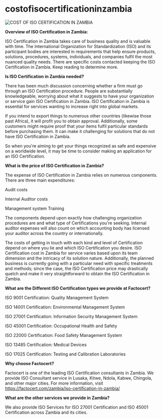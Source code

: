# costofisocertificationinzambia

![COST OF ISO CERTIFICATION IN ZAMBIA](https://user-images.githubusercontent.com/89084770/162737532-93ade502-5173-420c-99a5-7402920ae880.png)

**Overview of ISO Certification in Zambia:**

ISO Certification in Zambia takes care of business quality and is valuable with time. The International Organization for Standardization (ISO) and its participant bodies are interested in requirements that help ensure products, solutions, procedures, systems, individuals, and companies fulfil the most nuanced quality needs. There are specific costs contacted keeping the ISO Certification in Zambia. Keep reading to determine more.

**Is ISO Certification in Zambia needed?**

There has been much discussion concerning whether a firm must go through an ISO Certification procedure. People are substantially knowledgeable, worrying about what it suggests to have your organization or service gain ISO Certification in Zambia. ISO Certification in Zambia is essential for services wanting to increase right into global markets.

If you intend to export things to numerous other countries (likewise those past Africa), it will profit you to obtain approval. Additionally, some customers might require proof that your items fulfil particular standards before purchasing them. It can make it challenging for solutions that do not have ISO Certification in Zambia.

So when you're aiming to get your things recognized as safe and expensive on a worldwide level, it may be time to consider making an application for an ISO Certification.

**What is the price of ISO Certification in Zambia?**

The expense of ISO Certification in Zambia relies on numerous components. There are three main expenditures:

Audit costs

Internal Auditor costs

Management system Training

The components depend upon exactly how challenging organization procedures are and what type of Certifications you're seeking. Internal auditor expenses will also count on which accounting body has licensed your auditor across the country or internationally.

The costs of getting in touch with each kind and level of Certification depend on where you lie and which ISO Certification you desire. ISO Certification cost in Zambia for service varies based upon its team dimension and the intricacy of its solution nature. Additionally, the planned business is currently going with a particular need with specific treatments and methods; since the case, the ISO Certification price may drastically quelch and make it very straightforward to obtain the ISO Certification in Zambia.

**What are the Different ISO Certification types we provide at Factocert?**

ISO 9001 Certification: Quality Management System

ISO 14001 Certification: Environmental Management System

ISO 27001 Certification: Information Security Management System

ISO 45001 Certification: Occupational Health and Safety

ISO 22000 Certification: Food Safety Management System

ISO 13485 Certification: Medical Devices

ISO 17025 Certification: Testing and Calibration Laboratories

**Why choose Factocert?**

Factocert is one of the leading ISO Certification consultants in Zambia. We provide ISO Consultant service in Lusaka, Kitwe, Ndola, Kabwe, Chingola, and other major cities. For more information, visit <a href="url">https://factocert.com/zambia/iso-certification-in-zambia/</a>

**What are the other services we provide in Zambia?**

We also provide ISO Services for ISO 27001 Certification and ISO 45001 Certification across Zambia and its cities.

